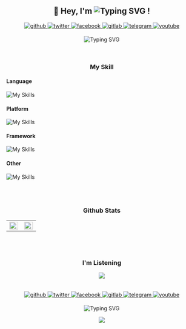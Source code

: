 ## **<div align="center">👋 Hey, I'm ![Typing SVG](https://readme-typing-svg.demolab.com?font=JetBrains+Mono&weight=700&size=22&duration=1000&pause=2000&color=1677FF&center=true&vCenter=true&multiline=true&repeat=false&width=122&height=33&lines=Xicrosoft) !</div>**

<div align="center">
<a href="https://github.com/Xicrosoft" target="_blank">
<img src=https://img.shields.io/badge/github-%2324292e.svg?&style=for-the-badge&logo=github&logoColor=white alt=github style="margin-bottom: 5px;" />
</a>
<a href="https://x.com/xicrosofts" target="_blank">
<img src=https://img.shields.io/badge/Formerly%20Twitter-%23000000.svg?&style=for-the-badge&logo=x&logoColor=white alt=twitter style="margin-bottom: 5px;" />
</a>
<a href="https://www.facebook.com/profile.php?id=100093572703523" target="_blank">
<img src=https://img.shields.io/badge/facebook-%232E87FB.svg?&style=for-the-badge&logo=facebook&logoColor=white alt=facebook style="margin-bottom: 5px;" />
</a>
<a href="https://gitlab.com/https://gitlab.com/xicrosofts" target="_blank">
<img src=https://img.shields.io/badge/gitlab-330F63.svg?&style=for-the-badge&logo=gitlab&logoColor=white alt=gitlab style="margin-bottom: 5px;" />
</a>
<a href="https://t.me/Xicrosoft" target="_blank">
<img src=https://img.shields.io/badge/telegram-%2300acee.svg?&style=for-the-badge&logo=telegram&logoColor=white alt=telegram style="margin-bottom: 5px;" />
</a>
<a href="https://www.youtube.com/channel/UCjzFXUpi3jl97xbB35XTrfg" target="_blank">
<img src=https://img.shields.io/badge/youtube-%23EE4831.svg?&style=for-the-badge&logo=youtube&logoColor=white alt=youtube style="margin-bottom: 5px;" />
</a>
<br/>

![Typing SVG](https://readme-typing-svg.demolab.com?font=JetBrains+Mono&weight=300&vCenter=true&size=18&pause=2000&color=1677FF&center=true&width=435&lines=Infinite+Innovation;%E6%97%A0++%E9%99%90++%E5%88%9B++%E6%96%B0;Innovaci%C3%B3n+infinita;%D0%91%D0%B5%D1%81%D0%BA%D0%BE%D0%BD%D0%B5%D1%87%D0%BD%D1%8B%D0%B5+%D0%B8%D0%BD%D0%BD%D0%BE%D0%B2%D0%B0%D1%86%D0%B8%D0%B8;Innovation+Infinite;%D8%A7%D8%A8%D8%AA%D9%83%D8%A7%D8%B1+%D9%84%D8%A7%D9%86%D9%87%D8%A7%D8%A6%D9%8A)

</div>
<br/>

### <div align="center">My Skill</div>

#### Language

![My Skills](https://skillicons.dev/icons?i=py,cs,cpp,c,java,html,css,ruby,rust,js,php,java,dart,bash,swift,go&theme=light&perline=50)

#### Platform

![My Skills](https://skillicons.dev/icons?i=firebase,tensorflow,azure,kubernetes,googlecloud&theme=light)

#### Framework

![My Skills](https://skillicons.dev/icons?i=dotnet,rails,flask,django,laravel,flutter&theme=light)

#### Other

![My Skills](https://skillicons.dev/icons?i=nginx,mysql,mongodb,electron,nodejs,react,vue,idea&theme=light)

<br/>
<br/>

### <div align="center">Github Stats</div>

<div align="center"><table><tr><td valign="top" width="50%">

<img src="https://github-readme-stats.vercel.app/api?username=Xicrosoft&show_icons=true&count_private=true&hide_border=true" align="left" style="width: 100%" />

</td><td valign="top" width="50%">

<img src="https://github-readme-stats.vercel.app/api/top-langs/?username=Xicrosoft&hide_border=true&layout=compact" align="left" style="width: 100%" />

</td></tr></table>
</div>
<br/>
<br/>

### <div align="center">I'm Listening</div>

<div align="center">
  <img src="https://spotify-github-profile.kittinanx.com/api/view?uid=31ben2y77hf5ucesaxsi2zwpcl6i&cover_image=true&theme=natemoo-re&show_offline=true&background_color=121212&interchange=true&bar_color=53b14f&bar_color_cover=true" /></div>

<br/>
<br/>
<div align="center">
<a href="https://github.com/Xicrosoft" target="_blank">
<img src=https://img.shields.io/badge/github-%2324292e.svg?&style=for-the-badge&logo=github&logoColor=white alt=github style="margin-bottom: 5px;" />
</a>
<a href="https://x.com/xicrosofts" target="_blank">
<img src=https://img.shields.io/badge/Formerly%20Twitter-%23000000.svg?&style=for-the-badge&logo=x&logoColor=white alt=twitter style="margin-bottom: 5px;" />
</a>
<a href="https://www.facebook.com/profile.php?id=100093572703523" target="_blank">
<img src=https://img.shields.io/badge/facebook-%232E87FB.svg?&style=for-the-badge&logo=facebook&logoColor=white alt=facebook style="margin-bottom: 5px;" />
</a>
<a href="https://gitlab.com/https://gitlab.com/xicrosofts" target="_blank">
<img src=https://img.shields.io/badge/gitlab-330F63.svg?&style=for-the-badge&logo=gitlab&logoColor=white alt=gitlab style="margin-bottom: 5px;" />
</a>
<a href="https://t.me/Xicrosoft" target="_blank">
<img src=https://img.shields.io/badge/telegram-%2300acee.svg?&style=for-the-badge&logo=telegram&logoColor=white alt=telegram style="margin-bottom: 5px;" />
</a>
<a href="https://www.youtube.com/channel/UCjzFXUpi3jl97xbB35XTrfg" target="_blank">
<img src=https://img.shields.io/badge/youtube-%23EE4831.svg?&style=for-the-badge&logo=youtube&logoColor=white alt=youtube style="margin-bottom: 5px;" />
</a>
<br/>

![Typing SVG](https://readme-typing-svg.demolab.com?font=JetBrains+Mono&weight=300&vCenter=true&size=18&pause=2000&color=1677FF&center=true&width=435&lines=Infinite+Innovation;%E6%97%A0++%E9%99%90++%E5%88%9B++%E6%96%B0;Innovaci%C3%B3n+infinita;%D0%91%D0%B5%D1%81%D0%BA%D0%BE%D0%BD%D0%B5%D1%87%D0%BD%D1%8B%D0%B5+%D0%B8%D0%BD%D0%BD%D0%BE%D0%B2%D0%B0%D1%86%D0%B8%D0%B8;Innovation+Infinite;%D8%A7%D8%A8%D8%AA%D9%83%D8%A7%D8%B1+%D9%84%D8%A7%D9%86%D9%87%D8%A7%D8%A6%D9%8A)

<div align="center">
<img src="https://komarev.com/ghpvc/?username=xicrosofts&&style=flat-square" align="center" />
</div>
